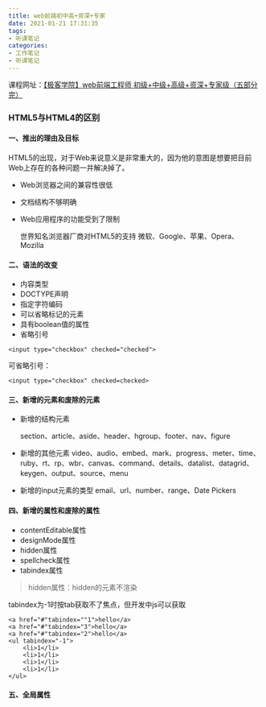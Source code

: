```yaml
---
title: web前端初中高+资深+专家
date: 2021-01-21 17:31:35
tags:
- 听课笔记
categories:
- 工作笔记
- 听课笔记
---
```


课程网址：[【极客学院】web前端工程师 初级+中级+高级+资深+专家级（五部分完）](https://www.bilibili.com/video/av46236917?from=search&seid=11530041288730825105)

### HTML5与HTML4的区别

#### 一、推出的理由及目标

HTML5的出现，对于Web来说意义是非常重大的，因为他的意图是想要把目前Web上存在的各种问题一并解决掉了。

- Web浏览器之间的兼容性很低

- 文档结构不够明确

- Web应用程序的功能受到了限制

  世界知名浏览器厂商对HTML5的支持
  微软、Google、苹果、Opera、Mozilla

#### 二、语法的改变

- 内容类型
- DOCTYPE声明
- 指定字符编码
- 可以省略标记的元素
- 具有boolean值的属性
- 省略引号

```
<input type="checkbox" checked="checked">
```

可省略引号：

```
<input type="checkbox" checked=checked>
```

#### 三、新增的元素和废除的元素

- 新增的结构元素

  section、article、aside、header、hgroup、footer、nav、figure

- 新增的其他元素
  video、audio、embed、mark、progress、meter、time、ruby、rt、rp、wbr、canvas、command、details、datalist、datagrid、keygen、output、source、menu

- 新增的input元素的类型
  email、url、number、range、Date Pickers

#### 四、新增的属性和废除的属性

- contentEditable属性
- designMode属性
- hidden属性
- spellcheck属性
- tabindex属性

> hidden属性：hidden的元素不渲染

tabindex为-1时按tab获取不了焦点，但开发中js可以获取

```
<a href="#"tabindex=""1">hello</a>
<a href="#"tabindex="3">hello</a>
<a href="#"tabindex="2">hello</a>
<ul tabindex="-1">
	<li>1</li>
	<li>1</li>
	<li>1</li>
	<li>1</li>
</ul>
```

#### 五、全局属性